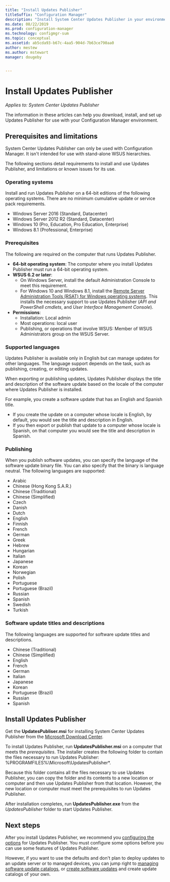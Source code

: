 ```yaml
---
title: "Install Updates Publisher"
titleSuffix: "Configuration Manager"
description: "Install System Center Updates Publisher in your environment"
ms.date: 08/22/2019
ms.prod: configuration-manager
ms.technology: configmgr-sum
ms.topic: conceptual
ms.assetid: ab5cda93-b67c-4aa5-904d-7b63ce790aa0
author: mestew
ms.author: mstewart
manager: dougeby


---
```

# Install Updates Publisher

*Applies to: System Center Updates Publisher*

The information in these articles can help you download, install, and set up Updates Publisher for use with your Configuration Manager environment.

## Prerequisites and limitations
System Center Updates Publisher can only be used with Configuration Manager. It isn't intended for use with stand-alone WSUS hierarchies.

The following sections detail requirements to install and use Updates Publisher, and limitations or known issues for its use.  

### Operating systems
Install and run Updates Publisher on a 64-bit editions of the following operating systems. There are no minimum cumulative update or service pack requirements.

-   Windows Server 2016 (Standard, Datacenter)
-   Windows Server 2012 R2 (Standard, Datacenter)
-   Windows 10 (Pro, Education, Pro Education, Enterprise)
-   Windows 8.1 (Professional, Enterprise)

### Prerequisites
The following are required on the computer that runs Updates Publisher.

-   **64-bit operating system**: The computer where you install Updates Publisher must run a 64-bit operating system.
-   **WSUS 6.2 or later**:
    -   On Windows Server, install the default Administration Console to meet this requirement.
    -   For Windows 10 and Windows 8.1, install the [Remote Server Administration Tools (RSAT) for Windows operating systems](https://support.microsoft.com/help/2693643/remote-server-administration-tools-rsat-for-windows-operating-systems). This installs the necessary support to use Updates Publisher (*API and PowerShell cmdlets*, and *User Interface Management Console*).
-   **Permissions**:
    -   Installation: Local admin
    -   Most operations: local user
    -   Publishing, or operations that involve WSUS: Member of WSUS Administrators group on the WSUS Server.

### Supported languages
Updates Publisher is available only in English but can manage updates for other languages. The language support depends on the task, such as publishing, creating, or editing updates.

When exporting or publishing updates, Updates Publisher displays the title and description of the software update based on the locale of the computer where Updates Publisher is installed.

For example, you create a software update that has an English and Spanish title.

-   If you create the update on a computer whose locale is English, by default, you would see the title and description in English.
-   If you then export or publish that update to a computer whose locale is Spanish, on that computer you would see the title and description in Spanish.

### Publishing
When you publish software updates, you can specify the language of the software update binary file. You can also specify that the binary is language neutral. The following languages are supported:

-   Arabic
-   Chinese (Hong Kong S.A.R.)
-   Chinese (Traditional)
-   Chinese (Simplified)
-   Czech
-   Danish
-   Dutch
-   English
-   Finnish
-   French
-   German
-   Greek
-   Hebrew
-   Hungarian
-   Italian
-   Japanese
-   Korean
-   Norwegian
-   Polish
-   Portuguese
-   Portuguese (Brazil)
-   Russian
-   Spanish
-   Swedish
-   Turkish

### Software update titles and descriptions
The following languages are supported for software update titles and descriptions.

-   Chinese (Traditional)
-   Chinese (Simplified)
-   English
-   French
-   German
-   Italian
-   Japanese
-   Korean
-   Portuguese (Brazil)
-   Russian
-   Spanish

## Install Updates Publisher
Get the **UpdatesPubliser.msi** for installing System Center Updates Publisher from the [Microsoft Download Center](https://www.microsoft.com/download/details.aspx?id=55543).

To install Updates Publisher, run **UpdatesPublisher.msi** on a computer that meets the *prerequisites*. The installer creates the following folder to contain the files necessary to run Updates Publisher: %PROGRAMFILES%\Microsoft\UpdatesPublisher*.

Because this folder contains all the files necessary to use Updates Publisher, you can copy the folder and its contents to a new location or computer and then use Updates Publisher from that location. However, the new location or computer must meet the prerequisites to run Updates Publisher.

After installation completes, run **UpdatesPublisher.exe** from the *UpdatesPublisher* folder to start Updates Publisher.

## Next steps
 After you install Updates Publisher, we recommend you [configuring the options](updates-publisher-options.md) for Updates Publisher. You must configure some options before you can use some features of Updates Publisher.

 However, if you want to use the defaults and don't plan to deploy updates to an update server or to managed devices, you can jump right to [managing software update catalogs](updates-publisher-catalogs.md), or [create software updates](create-updates-with-updates-publisher.md) and create update catalogs of your own.
